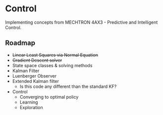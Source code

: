 # Control

Implementing concepts from MECHTRON 4AX3 - Predictive and Intelligent Control.

## Roadmap

- ~~Linear Least Squares via Normal Equation~~
- ~~Gradient Descent solver~~
- State space classes & solving methods
- Kalman Filter
- Luenberger Observer
- Extended Kalman filter
  - Is this code any different than the standard KF?
- Control
  - Converging to optimal policy
  - Learning
  - Exploration
